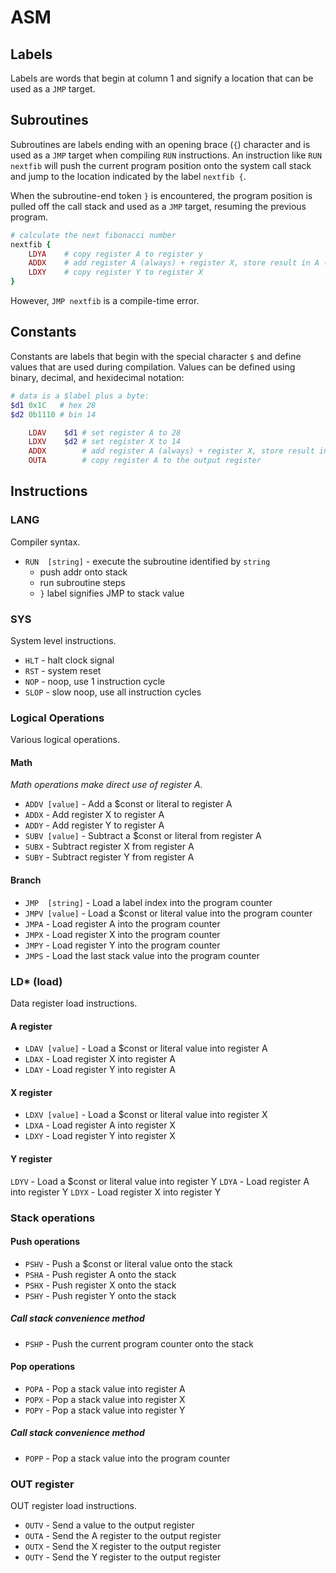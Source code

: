 # ASM

## Labels
Labels are words that begin at column 1 and signify a location that can be used as a `JMP` target.

## Subroutines
Subroutines are labels ending with an opening brace (`{`) character and is used as a `JMP` target when compiling `RUN` instructions. An instruction like `RUN nextfib` will push the current program position onto the system call stack and jump to the location indicated by the label `nextfib {`.

When the subroutine-end token `}` is encountered, the program position is pulled off the call stack and used as a `JMP` target, resuming the previous program.

```ruby
# calculate the next fibonacci number
nextfib {
    LDYA    # copy register A to register y
    ADDX    # add register A (always) + register X, store result in A (always)
    LDXY    # copy register Y to register X
}
```

However, `JMP nextfib` is a compile-time error.

## Constants

Constants are labels that begin with the special character `$` and define values that are used during compilation. Values can be defined using binary, decimal, and hexidecimal notation:

```ruby
# data is a $label plus a byte:
$d1 0x1C   # hex 28
$d2 0b1110 # bin 14

    LDAV    $d1 # set register A to 28
    LDXV    $d2 # set register X to 14
    ADDX        # add register A (always) + register X, store result in register A (always)
    OUTA        # copy register A to the output register
```

## Instructions

### LANG
Compiler syntax.
* `RUN	[string]` - execute the subroutine identified by `string`
  * push addr onto stack
  * run subroutine steps
  * `}` label signifies JMP to stack value

### SYS
System level instructions.
* `HLT` - halt clock signal
* `RST` - system reset
* `NOP` - noop, use 1 instruction cycle
* `SLOP` - slow noop, use all instruction cycles

### Logical Operations
Various logical operations.

#### Math
_Math operations make direct use of register A._

* `ADDV [value]` -  Add a $const or literal to register A
* `ADDX` -  Add register X to register A
* `ADDY` -  Add register Y to register A
* `SUBV [value]` -  Subtract a $const or literal from register A
* `SUBX` -  Subtract register X from register A
* `SUBY` -  Subtract register Y from register A

#### Branch
* `JMP  [string]` - Load a label index into the program counter
* `JMPV [value]` - Load a $const or literal value into the program counter
* `JMPA` - Load register A into the program counter
* `JMPX` - Load register X into the program counter
* `JMPY` - Load register Y into the program counter
* `JMPS` - Load the last stack value into the program counter

### LD* (load)
Data register load instructions.

#### A register
* `LDAV [value]` - Load a $const or literal value into register A
* `LDAX` - Load register X into register A
* `LDAY` - Load register Y into register A

#### X register
* `LDXV [value]` - Load a $const or literal value into register X
* `LDXA` - Load register A into register X
* `LDXY` - Load register Y into register X

#### Y register
 `LDYV` - Load a $const or literal value into register Y
 `LDYA` - Load register A into register Y
 `LDYX` - Load register X into register Y

### Stack operations

#### Push operations
* `PSHV` - Push a $const or literal value onto the stack
* `PSHA` - Push register A onto the stack
* `PSHX` - Push register X onto the stack
* `PSHY` - Push register Y onto the stack

##### Call stack convenience method
* `PSHP` - Push the current program counter onto the stack

#### Pop operations
* `POPA` - Pop a stack value into register A
* `POPX` - Pop a stack value into register X
* `POPY` - Pop a stack value into register Y

##### Call stack convenience method
* `POPP` - Pop a stack value into the program counter

### OUT register
OUT register load instructions.

* `OUTV` - Send a value to the output register
* `OUTA` - Send the A register to the output register
* `OUTX` - Send the X register to the output register
* `OUTY` - Send the Y register to the output register
